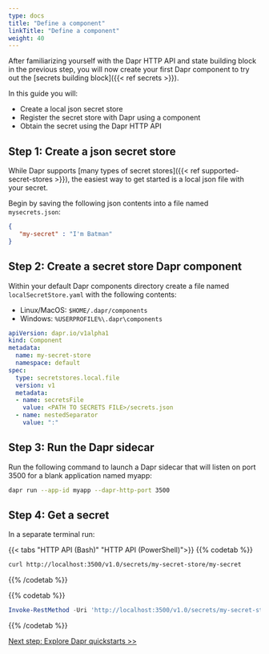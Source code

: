 ```yaml
---
type: docs
title: "Define a component"
linkTitle: "Define a component"
weight: 40
---
```


After familiarizing yourself with the Dapr HTTP API and state building block in the previous step, you will now create your first Dapr component to try out the [secrets building block]({{< ref secrets >}}).

In this guide you will:
- Create a local json secret store
- Register the secret store with Dapr using a component
- Obtain the secret using the Dapr HTTP API

## Step 1: Create a json secret store

While Dapr supports [many types of secret stores]({{< ref supported-secret-stores >}}), the easiest way to get started is a local json file with your secret.

Begin by saving the following json contents into a file named `mysecrets.json`:

```json
{
   "my-secret" : "I'm Batman"
}
```

## Step 2: Create a secret store Dapr component

Within your default Dapr components directory create a file named `localSecretStore.yaml` with the following contents:
- Linux/MacOS: `$HOME/.dapr/components`
- Windows: `%USERPROFILE%\.dapr\components`

```yaml
apiVersion: dapr.io/v1alpha1
kind: Component
metadata:
  name: my-secret-store
  namespace: default
spec:
  type: secretstores.local.file
  version: v1
  metadata:
  - name: secretsFile
    value: <PATH TO SECRETS FILE>/secrets.json
  - name: nestedSeparator
    value: ":"
```

## Step 3: Run the Dapr sidecar

Run the following command to launch a Dapr sidecar that will listen on port 3500 for a blank application named myapp:

```bash
dapr run --app-id myapp --dapr-http-port 3500
```

## Step 4: Get a secret

In a separate terminal run:

{{< tabs "HTTP API (Bash)" "HTTP API (PowerShell)">}}
{{% codetab %}}

```bash
curl http://localhost:3500/v1.0/secrets/my-secret-store/my-secret
```
{{% /codetab %}}

{{% codetab %}}
```powershell
Invoke-RestMethod -Uri 'http://localhost:3500/v1.0/secrets/my-secret-store/my-secret'
```
{{% /codetab %}}

<a class="btn btn-primary" href="{{< ref quickstarts.md >}}" role="button">Next step: Explore Dapr quickstarts >></a>
